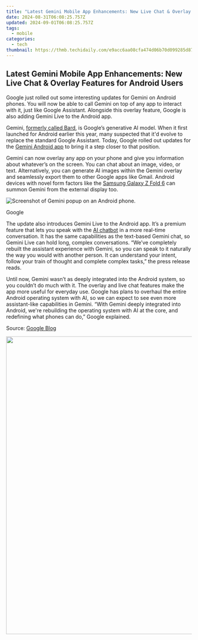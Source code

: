 ```yaml
---
title: "Latest Gemini Mobile App Enhancements: New Live Chat & Overlay Features for Android Users"
date: 2024-08-31T06:08:25.757Z
updated: 2024-09-01T06:08:25.757Z
tags:
  - mobile
categories:
  - tech
thumbnail: https://thmb.techidaily.com/e9acc6aa08cfa474d06b70d099285d874e59f0982ea9c5cdd47970e026d0c0b2.jpg
---
```


## Latest Gemini Mobile App Enhancements: New Live Chat & Overlay Features for Android Users

Google just rolled out some interesting updates for Gemini on Android phones. You will now be able to call Gemini on top of any app to interact with it, just like Google Assistant. Alongside this overlay feature, Google is also adding Gemini Live to the Android app.

 Gemini, [formerly called Bard](https://location-social.techidaily.com/does-find-my-friends-work-on-vivo-x90s-drfone-by-drfone-virtual-android/), is Google’s generative AI model. When it first launched for Android earlier this year, many suspected that it'd evolve to replace the standard Google Assistant. Today, Google rolled out updates for the [Gemini Android app](https://buynow-marvelous.techidaily.com/getting-to-know-the-new-samsung-galaxy-s2-early-review-insights/) to bring it a step closer to that position.

 Gemini can now overlay any app on your phone and give you information about whatever’s on the screen. You can chat about an image, video, or text. Alternatively, you can generate AI images within the Gemini overlay and seamlessly export them to other Google apps like Gmail. Android devices with novel form factors like the [Samsung Galaxy Z Fold 6](https://instagram-video-files.techidaily.com/updated-2024-approved-instagrams-best-grids-built-by-the-top-tools-compiled-here/) can summon Gemini from the external display too.

![Screenshot of Gemini popup on an Android phone.](https://static1.howtogeekimages.com/wordpress/wp-content/uploads/2024/08/gemini-overlay.jpg) 

Google

 The update also introduces Gemini Live to the Android app. It’s a premium feature that lets you speak with the [AI chatbot](https://activate-lock.techidaily.com/how-to-remove-icloud-on-apple-iphone-11-pro-max-smoothly-by-drfone-ios/) in a more real-time conversation. It has the same capabilities as the text-based Gemini chat, so Gemini Live can hold long, complex conversations. “We’ve completely rebuilt the assistant experience with Gemini, so you can speak to it naturally the way you would with another person. It can understand your intent, follow your train of thought and complete complex tasks,” the press release reads.

 Until now, Gemini wasn’t as deeply integrated into the Android system, so you couldn’t do much with it. The overlay and live chat features make the app more useful for everyday use. Google has plans to overhaul the entire Android operating system with AI, so we can expect to see even more assistant-like capabilities in Gemini. “With Gemini deeply integrated into Android, we're rebuilding the operating system with AI at the core, and redefining what phones can do,” Google explained.

 Source: [Google Blog](https://blog.google/products/android/android-gemini-google-ai)

<ins class="adsbygoogle"
     style="display:block"
     data-ad-format="autorelaxed"
     data-ad-client="ca-pub-7571918770474297"
     data-ad-slot="1223367746"></ins>



<ins class="adsbygoogle"
     style="display:block"
     data-ad-client="ca-pub-7571918770474297"
     data-ad-slot="8358498916"
     data-ad-format="auto"
     data-full-width-responsive="true"></ins>



<!-- affiliate ads begin -->
<a href="https://atezr.pxf.io/c/5597632/2018605/18496" target="_top" id="2018605"><img src="//a.impactradius-go.com/display-ad/18496-2018605" border="0" alt="" width="798" height="807"/></a><img height="0" width="0" src="https://imp.pxf.io/i/5597632/2018605/18496" style="position:absolute;visibility:hidden;" border="0" />
<!-- affiliate ads end -->